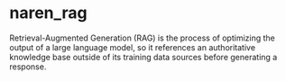 # naren_rag
Retrieval-Augmented Generation (RAG) is the process of optimizing the output of a large language model, so it references an authoritative knowledge base outside of its training data sources before generating a response.
